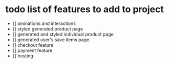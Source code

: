 # todo list of features to add to project
- [] aminations and interactions
- [] styled generated product page
- [] generated and styled individual product page
- [] generated user's save items page. 
- [] checkout feature
- [] payment feature
- [] hosting